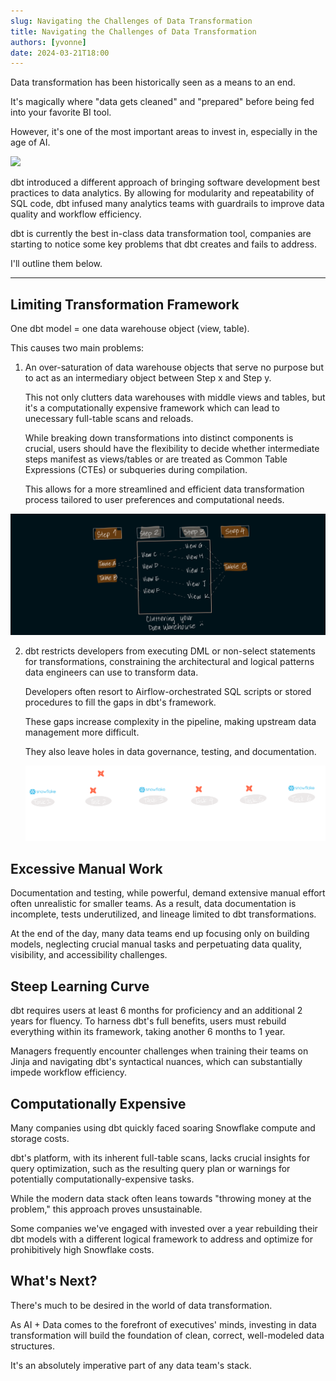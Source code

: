 ```yaml
---
slug: Navigating the Challenges of Data Transformation
title: Navigating the Challenges of Data Transformation
authors: [yvonne]
date: 2024-03-21T18:00
---
```


Data transformation has been historically seen as a means to an end. 

It's magically where "data gets cleaned" and "prepared" before being fed into your favorite BI tool.

However, it's one of the most important areas to invest in, especially in the age of AI. 

<div style={{ display: "flex", justifyContent: "center", padding: "0rem 0 0rem 0" }}>
    <img src={require("../blog/img/data_transformations.jpeg").default} width="800" />
</div>

dbt introduced a different approach of bringing software development best practices to data analytics. By allowing for modularity and repeatability of SQL code, dbt infused many analytics teams with guardrails to improve data quality and workflow efficiency. 

dbt is currently the best in-class data transformation tool, companies are starting to notice some key problems that dbt creates and fails to address.

I'll outline them below.

<!-- truncate -->
----
## Limiting Transformation Framework
One dbt model = one data warehouse object (view, table). 

This causes two main problems: 

1. An over-saturation of data warehouse objects that serve no purpose but to act as an intermediary object between Step x and Step y.

    This not only clutters data warehouses with middle views and tables, but it's a computationally expensive framework which can lead to unecessary full-table scans and reloads. 
    
    While breaking down transformations into distinct components is crucial, users should have the flexibility to decide whether intermediate steps manifest as views/tables or are treated as Common Table Expressions (CTEs) or subqueries during compilation. 
    
    This allows for a more streamlined and efficient data transformation process tailored to user preferences and computational needs.

![dbt-clutter](../blog/img/dbtclutter.png)

2. dbt restricts developers from executing DML or non-select statements for transformations, constraining the architectural and logical patterns data engineers can use to transform data. 

    Developers often resort to Airflow-orchestrated SQL scripts or stored procedures to fill the gaps in dbt's framework.

    These gaps increase complexity in the pipeline, making upstream data management more difficult. 
    
    They also leave holes in data governance, testing, and documentation. 

    ![typical-dag](../blog/img/typicaldag.png)


## Excessive Manual Work
Documentation and testing, while powerful, demand extensive manual effort often unrealistic for smaller teams. As a result, data documentation is incomplete, tests underutilized, and lineage limited to dbt transformations. 

At the end of the day, many data teams end up focusing only on building models, neglecting crucial manual tasks and perpetuating data quality, visibility, and accessibility challenges.


## Steep Learning Curve
dbt requires users at least 6 months for proficiency and an additional 2 years for fluency. To harness dbt's full benefits, users must rebuild everything within its framework, taking another 6 months to 1 year. 

Managers frequently encounter challenges when training their teams on Jinja and navigating dbt's syntactical nuances, which can substantially impede workflow efficiency.


## Computationally Expensive
Many companies using dbt quickly faced soaring Snowflake compute and storage costs. 

dbt's platform, with its inherent full-table scans, lacks crucial insights for query optimization, such as the resulting query plan or warnings for potentially computationally-expensive tasks.

While the modern data stack often leans towards "throwing money at the problem," this approach proves unsustainable. 

Some companies we've engaged with invested over a year rebuilding their dbt models with a different logical framework to address and optimize for prohibitively high Snowflake costs.

## What's Next?
There's much to be desired in the world of data transformation.

As AI + Data comes to the forefront of executives' minds, investing in data transformation will build the foundation of clean, correct, well-modeled data structures. 

It's an absolutely imperative part of any data team's stack.